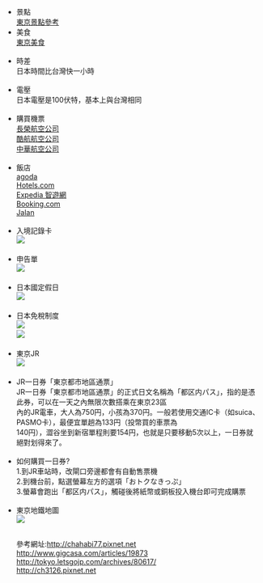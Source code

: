 ﻿ 
<UL>
<LI>景點<br>
<a href="https://i294672.github.io">東京景點參考</a>
<LI>美食<br>
<a href="https://ya14789632.github.io/gotoja.github.io/">東京美食</a><br><br>

<LI>時差<br>
日本時間比台灣快一小時<br><br>
<LI>電壓<br>
日本電壓是100伏特，基本上與台灣相同<br><br>
 <LI>購買機票<br>
<a href="https://www.evaair.com/zh-tw/index.html">長榮航空公司</a><br>
<a href="http://www.flyscoot.com/zhtw/">酷航航空公司</a><br>
 <a href="https://www.china-airlines.com/tw/zh/">中華航空公司</a><br><br>
<LI>飯店<br>
 <a href="http://goo.gl/QL2PRX">agoda</a><br>
 <a href="http://bit.ly/25pSPFC">Hotels.com</a><br>
 <a href="http://goo.gl/DPfLXo">Expedia 智遊網</a><br>
 <a href="http://bit.ly/25pUKtQ">Booking.com</a><br>
 <a href="http://www.jalan.net/">Jalan</a><br><br>
<LI>入境記錄卡<br>
 <img src="https://pic.pimg.tw/chahabi77/1459440203-2996791513_l.jpg?v=1459440204"><br><br>
<li>申告單<br>
<img src="https://pic.pimg.tw/chahabi77/1443432697-1922872476.jpg"><br><br>

<LI>日本國定假日<br>
<img src="https://pic.pimg.tw/chahabi77/1442745421-968379610_l.jpg?v=1442745422"><br><br>

<LI>日本免稅制度<br>
<img src="https://pic.pimg.tw/chahabi77/1462283133-2415489148.jpg?v=1462283162"><br>
<img src="https://pic.pimg.tw/chahabi77/1462283139-755899946_l.gif?v=1462283163"><br>


<br>
 <LI>東京JR<br>
<img src="http://d10pyp7ylo9bub.cloudfront.net/2017/02/JR1dayticket_map_01.png" ><br><br>
<LI>JR一日券「東京都市地區通票」<br>
JR一日券「東京都市地區通票」的正式日文名稱為「都区内パス」，指的是憑此券，可以在一天之內無限次數搭乘在東京23區<br>
內的JR電車，大人為750円，小孩為370円。一般若使用交通IC卡（如suica、PASMO卡），最便宜單趟為133円（投幣買的車票為<br>
140円），澀谷坐到新宿單程則要154円，也就是只要移動5次以上，一日券就絕對划得來了。<br><br>
<LI>如何購買一日券?<br>
1.到JR車站時，改閘口旁邊都會有自動售票機<br>
2.到機台前，點選螢幕左方的選項「おトクなきっぷ」<br>
3.螢幕會跑出「都区内パス」，觸碰後將紙幣或銅板投入機台即可完成購票<br><br>
 <LI>東京地鐵地圖<br>
<img src="http://simg314.magcasa.com/content_images/2014/07/19/19873/1405700134_51.jpg" ><br><br>


參考網址:http://chahabi77.pixnet.net<br>
	 http://www.gigcasa.com/articles/19873<br>
	 http://tokyo.letsgojp.com/archives/80617/<br>
	 http://ch3126.pixnet.net<br>
